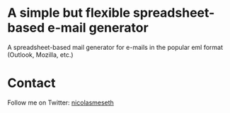 # A simple but flexible spreadsheet-based e-mail generator

A spreadsheet-based mail generator for e-mails in the popular eml format (Outlook, Mozilla, etc.)

# Contact

Follow me on Twitter: [nicolasmeseth](https://twitter.com/nicolasmeseth)
